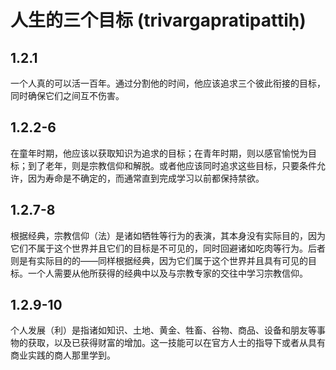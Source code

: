 # 人生的三个目标 (trivargapratipattiḥ)

## 1.2.1

一个人真的可以活一百年。通过分割他的时间，他应该追求三个彼此衔接的目标，同时确保它们之间互不伤害。

## 1.2.2-6

在童年时期，他应该以获取知识为追求的目标；在青年时期，则以感官愉悦为目标；到了老年，则是宗教信仰和解脱。或者他应该同时追求这些目标，只要条件允许，因为寿命是不确定的，而通常直到完成学习以前都保持禁欲。

## 1.2.7-8

根据经典，宗教信仰（法）是诸如牺牲等行为的表演，其本身没有实际目的，因为它们不属于这个世界并且它们的目标是不可见的，同时回避诸如吃肉等行为。后者则是有实际目的的——同样根据经典，因为它们属于这个世界并且具有可见的目标。一个人需要从他所获得的经典中以及与宗教专家的交往中学习宗教信仰。

## 1.2.9-10

个人发展（利）是指诸如知识、土地、黄金、牲畜、谷物、商品、设备和朋友等事物的获取，以及已获得财富的增加。这一技能可以在官方人士的指导下或者从具有商业实践的商人那里学到。

